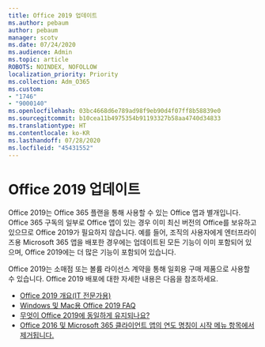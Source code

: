 ```yaml
---
title: Office 2019 업데이트
ms.author: pebaum
author: pebaum
manager: scotv
ms.date: 07/24/2020
ms.audience: Admin
ms.topic: article
ROBOTS: NOINDEX, NOFOLLOW
localization_priority: Priority
ms.collection: Adm_O365
ms.custom:
- "1746"
- "9000140"
ms.openlocfilehash: 03bc4668d6e789ad98f9eb90d4f07ff8b58839e0
ms.sourcegitcommit: b10cea11b4975354b91193327b58aa4740d34833
ms.translationtype: HT
ms.contentlocale: ko-KR
ms.lasthandoff: 07/28/2020
ms.locfileid: "45431552"
---
```

# <a name="update-to-office-2019"></a>Office 2019 업데이트

Office 2019는 Office 365 플랜을 통해 사용할 수 있는 Office 앱과 별개입니다. Office 365 구독의 일부로 Office 앱이 있는 경우 이미 최신 버전의 Office를 보유하고 있으므로 Office 2019가 필요하지 않습니다. 예를 들어, 조직의 사용자에게 엔터프라이즈용 Microsoft 365 앱을 배포한 경우에는 업데이트된 모든 기능이 이미 포함되어 있으며, Office 2019에는 더 많은 기능이 포함되어 있습니다.

Office 2019는 소매점 또는 볼륨 라이선스 계약을 통해 일회용 구매 제품으로 사용할 수 있습니다. Office 2019 배포에 대한 자세한 내용은 다음을 참조하세요.  

- [Office 2019 개요(IT 전문가용)](https://docs.microsoft.com/deployoffice/office2019/overview)  
- [Windows 및 Mac용 Office 2019 FAQ](https://support.microsoft.com/help/4133312)  
- [무엇이 Office 2019에 동일하게 유지되나요?](https://docs.microsoft.com/deployoffice/office2019/overview#whats-stayed-the-same-in-office-2019)  
- [Office 2016 및 Microsoft 365 클라이언트 앱의 연도 명칭이 시작 메뉴 항목에서 제거됩니다.](https://support.office.com/article/8fe5e052-76d2-49de-af30-2e84ed3da907?wt.mc_id=Alchemy_ClientDIA)